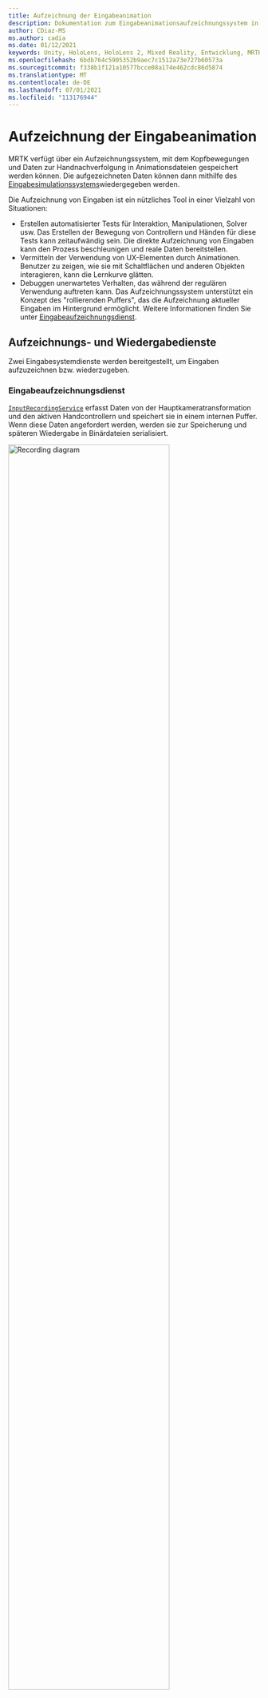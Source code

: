 ```yaml
---
title: Aufzeichnung der Eingabeanimation
description: Dokumentation zum Eingabeanimationsaufzeichnungssystem in MRTK
author: CDiaz-MS
ms.author: cadia
ms.date: 01/12/2021
keywords: Unity, HoloLens, HoloLens 2, Mixed Reality, Entwicklung, MRTK,
ms.openlocfilehash: 6bdb764c5905352b9aec7c1512a73e727b60573a
ms.sourcegitcommit: f338b1f121a10577bcce08a174e462cdc86d5874
ms.translationtype: MT
ms.contentlocale: de-DE
ms.lasthandoff: 07/01/2021
ms.locfileid: "113176944"
---
```

# <a name="input-animation-recording"></a>Aufzeichnung der Eingabeanimation

MRTK verfügt über ein Aufzeichnungssystem, mit dem Kopfbewegungen und Daten zur Handnachverfolgung in Animationsdateien gespeichert werden können. Die aufgezeichneten Daten können dann mithilfe des [Eingabesimulationssystems](input-simulation-service.md)wiedergegeben werden.

Die Aufzeichnung von Eingaben ist ein nützliches Tool in einer Vielzahl von Situationen:

* Erstellen automatisierter Tests für Interaktion, Manipulationen, Solver usw. Das Erstellen der Bewegung von Controllern und Händen für diese Tests kann zeitaufwändig sein. Die direkte Aufzeichnung von Eingaben kann den Prozess beschleunigen und reale Daten bereitstellen.
* Vermitteln der Verwendung von UX-Elementen durch Animationen.
  Benutzer zu zeigen, wie sie mit Schaltflächen und anderen Objekten interagieren, kann die Lernkurve glätten.
* Debuggen unerwartetes Verhalten, das während der regulären Verwendung auftreten kann.
  Das Aufzeichnungssystem unterstützt ein Konzept des "rollierenden Puffers", das die Aufzeichnung aktueller Eingaben im Hintergrund ermöglicht.
  Weitere Informationen finden Sie unter [Eingabeaufzeichnungsdienst](#input-recording-service).

## <a name="recording-and-playback-services"></a>Aufzeichnungs- und Wiedergabedienste

Zwei Eingabesystemdienste werden bereitgestellt, um Eingaben aufzuzeichnen bzw. wiederzugeben.

### <a name="input-recording-service"></a>Eingabeaufzeichnungsdienst

[`InputRecordingService`](xref:Microsoft.MixedReality.Toolkit.Input.InputRecordingService) erfasst Daten von der Hauptkameratransformation und den aktiven Handcontrollern und speichert sie in einem internen Puffer. Wenn diese Daten angefordert werden, werden sie zur Speicherung und späteren Wiedergabe in Binärdateien serialisiert.

<a target="_blank" href="../images/input-simulation/MRTK_InputAnimation_RecordingDiagram.png">
  <img src="../images/input-simulation/MRTK_InputAnimation_RecordingDiagram.png" title="Aufzeichnen der Eingabeanimation" width="80%" alt="Recording diagram" class="center" />
</a>

Rufen Sie die Funktion auf, um mit der Aufzeichnung der Eingabe zu [`StartRecording`](xref:Microsoft.MixedReality.Toolkit.Input.IMixedRealityInputRecordingService.StartRecording) beginnen. [`StopRecording`](xref:Microsoft.MixedReality.Toolkit.Input.IMixedRealityInputRecordingService.StopRecording) hält die Aufzeichnung an (aber verwirft die bisher aufgezeichneten Daten nicht. Verwenden Sie [`DiscardRecordedInput`](xref:Microsoft.MixedReality.Toolkit.Input.IMixedRealityInputRecordingService.DiscardRecordedInput) dazu bei Bedarf ).

Standardmäßig ist die Größe des Aufzeichnungspuffers auf 30 Sekunden beschränkt. Dadurch kann der Aufzeichnungsdienst die Aufzeichnung im Hintergrund beibehalten, ohne zu viele Daten zu sammeln, und die letzten 30 Sekunden bei Bedarf speichern. Das Zeitintervall kann mithilfe der -Eigenschaft geändert werden, oder die [`RecordingBufferTimeLimit`](xref:Microsoft.MixedReality.Toolkit.Input.IMixedRealityInputRecordingService.RecordingBufferTimeLimit) Aufzeichnung kann mithilfe der -Option unbegrenzt [`UseBufferTimeLimit`](xref:Microsoft.MixedReality.Toolkit.Input.IMixedRealityInputRecordingService.UseBufferTimeLimit) sein.

Die Daten im Aufzeichnungspuffer können mithilfe der [SaveInputAnimation-Funktion](xref:Microsoft.MixedReality.Toolkit.Input.IMixedRealityInputRecordingService.SaveInputAnimation*) in einer Binärdatei gespeichert werden.

Ausführliche Informationen zum Binärdateiformat finden Sie unter [Eingabeanimationsdateiformatspezifikation.](input-animation-file-format.md)

### <a name="input-playback-service"></a>Eingabewiedergabedienst

[`InputPlaybackService`](xref:Microsoft.MixedReality.Toolkit.Input.InputPlaybackService) liest eine Binärdatei mit Eingabeanimationsdaten und wendet diese Daten dann über [InputSimulationService](xref:Microsoft.MixedReality.Toolkit.Input.InputSimulationService) an, um die aufgezeichneten Bewegungen neu zu erstellen.

<a target="_blank" href="../images/input-simulation/MRTK_InputAnimation_PlaybackDiagram.png">
  <img src="../images/input-simulation/MRTK_InputAnimation_PlaybackDiagram.png" title="Wiedergeben der Eingabeanimation" width="80%" alt="Play Back diagram" class="center" />
</a>

Um mit der Wiedergabe der Eingabeanimation zu beginnen, sollte sie mithilfe der [LoadInputAnimation-Funktion](xref:Microsoft.MixedReality.Toolkit.Input.IMixedRealityInputPlaybackService.LoadInputAnimation*) aus einer Datei geladen werden.

Rufen Sie [Wiedergabe,](xref:Microsoft.MixedReality.Toolkit.Input.IMixedRealityInputPlaybackService.Play) [Anhalten](xref:Microsoft.MixedReality.Toolkit.Input.IMixedRealityInputPlaybackService.Play)oder [Beenden](xref:Microsoft.MixedReality.Toolkit.Input.IMixedRealityInputPlaybackService.Stop) auf, um die Wiedergabe der Animation zu steuern.

Die aktuelle Animationszeit kann auch direkt mit der [LocalTime-Eigenschaft](xref:Microsoft.MixedReality.Toolkit.Input.IMixedRealityInputPlaybackService.LocalTime) gesteuert werden.

> [!WARNING]
> Das Schleifen oder Zurücksetzen der Eingabeanimation oder -einstellung [`LocalTime`](xref:Microsoft.MixedReality.Toolkit.Input.IMixedRealityInputPlaybackService.LocalTime) direkt durch Bereinigung der Zeitachse kann zu unerwarteten Ergebnissen führen, wenn die Szene bearbeitet wird! Nur die Eingabebewegungen werden aufgezeichnet. Alle zusätzlichen Änderungen, z. B. das Verschieben von Objekten oder das Umschalten von Schaltern, werden nicht zurückgesetzt. Stellen Sie sicher, dass Sie die Szene erneut laden, wenn nicht rückgängig gemachte Änderungen vorgenommen wurden.

### <a name="editor-tools-for-recording-and-playing-input-animation"></a>Editor-Tools zum Aufzeichnen und Wiedergeben von Eingabeanimationen

Im Unity-Editor sind mehrere Tools zum Aufzeichnen und Untersuchen der Eingabeanimation vorhanden. Auf diese Tools kann im [Fenster eingabesimulationstools](input-simulation-service.md#input-simulation-tools-window)zugegriffen werden, das über das Menü _Mixed Reality Toolkit > Utilities > Input Simulation_ geöffnet werden kann.

> [!NOTE]
> Die Eingabeaufzeichnung und -wiedergabe funktioniert nur während des Wiedergabemodus.

Das Eingabeaufzeichnungsfenster verfügt über zwei Modi:

* _Aufzeichnung_ zur Aufzeichnung von Eingaben während des Wiedergabemodus und Speichern in Animationsdateien.

  Beim Umschalten auf der Aufzeichnungsschaltfläche [`InputRecordingService`](xref:Microsoft.MixedReality.Toolkit.Input.InputRecordingService) ist aktiviert, um Eingaben aufzuzeichnen.
  Beim Umschalten der Aufzeichnungsschaltfläche wird eine Dateispeicherauswahl angezeigt, und die aufgezeichnete Eingabeanimation wird am ausgewählten Ziel gespeichert.

  Das Pufferzeitlimit kann auch in diesem Modus geändert werden.

* _Wiedergabe_ zum Laden von Animationsdateien und anschließendes Erneutes Erstellen von Eingaben über das Eingabesimulationssystem.

  Eine Animation muss zuerst in diesem Modus geladen werden. Nach der Aufzeichnung der Eingabe im Aufzeichnungsmodus wird die resultierende Animation automatisch geladen. Klicken Sie alternativ auf die Schaltfläche "Laden", um eine vorhandene Animationsdatei auszuwählen.

  Die Zeitsteuerungsschaltflächen von links nach rechts lauten:

  * Setzen Sie die Wiedergabezeit auf den Anfang der Animation _zurück._
  * _Fortlaufende_ Wiedergabe von Animationen im Zeitverlauf.
  * _Einzelschritt_ vorwärts.

  Der Schieberegler kann auch verwendet werden, um die Animationszeitachse zu bebereinigungen.

> [!WARNING]
> Das Schleifen oder Zurücksetzen der Eingabeanimation oder das Bebereinigung der Zeitachse kann beim Bearbeiten der Szene zu unerwarteten Ergebnissen führen! Nur die Eingabebewegungen werden aufgezeichnet. Alle zusätzlichen Änderungen, z. B. das Verschieben von Objekten oder das Umschalten von Schaltern, werden nicht zurückgesetzt. Stellen Sie sicher, dass Sie die Szene erneut laden, wenn nicht rückgängig gemachte Änderungen vorgenommen wurden.
